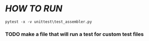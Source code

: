 # ***HOW TO RUN***


`pytest -x -v unittest\test_assembler.py`


### TODO make a file that will run a test for custom test files
